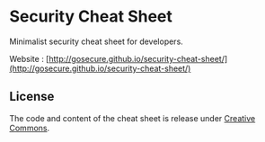 # Security Cheat Sheet

Minimalist security cheat sheet for developers.

Website : [http://gosecure.github.io/security-cheat-sheet/](http://gosecure.github.io/security-cheat-sheet/)


## License

The code and content of the cheat sheet is release under [Creative Commons](https://creativecommons.org/licenses/by/3.0/).